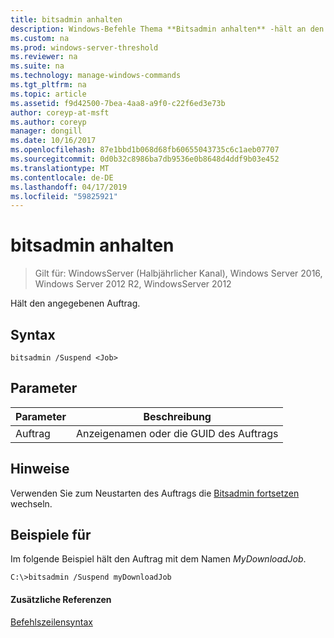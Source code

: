 ```yaml
---
title: bitsadmin anhalten
description: Windows-Befehle Thema **Bitsadmin anhalten** -hält an den angegebenen Auftrag.
ms.custom: na
ms.prod: windows-server-threshold
ms.reviewer: na
ms.suite: na
ms.technology: manage-windows-commands
ms.tgt_pltfrm: na
ms.topic: article
ms.assetid: f9d42500-7bea-4aa8-a9f0-c22f6ed3e73b
author: coreyp-at-msft
ms.author: coreyp
manager: dongill
ms.date: 10/16/2017
ms.openlocfilehash: 87e1bbd1b068d68fb60655043735c6c1aeb07707
ms.sourcegitcommit: 0d0b32c8986ba7db9536e0b8648d4ddf9b03e452
ms.translationtype: MT
ms.contentlocale: de-DE
ms.lasthandoff: 04/17/2019
ms.locfileid: "59825921"
---
```

# <a name="bitsadmin-suspend"></a>bitsadmin anhalten

> Gilt für: WindowsServer (Halbjährlicher Kanal), Windows Server 2016, Windows Server 2012 R2, WindowsServer 2012

Hält den angegebenen Auftrag.

## <a name="syntax"></a>Syntax

```
bitsadmin /Suspend <Job>
```

## <a name="parameters"></a>Parameter

|Parameter|Beschreibung|
|-------|--------|
|Auftrag|Anzeigenamen oder die GUID des Auftrags|

## <a name="remarks"></a>Hinweise

Verwenden Sie zum Neustarten des Auftrags die [Bitsadmin fortsetzen](bitsadmin-resume.md) wechseln.

## <a name="BKMK_examples"></a>Beispiele für

Im folgende Beispiel hält den Auftrag mit dem Namen *MyDownloadJob*.

```
C:\>bitsadmin /Suspend myDownloadJob
```

#### <a name="additional-references"></a>Zusätzliche Referenzen

[Befehlszeilensyntax](command-line-syntax-key.md)
